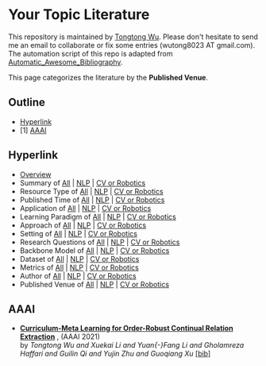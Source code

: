 # Your Topic Literature 
This repository is maintained by [Tongtong Wu](https://wutong8023.site). Please don't hesitate to send me an email to collaborate or fix some entries (wutong8023 AT gmail.com). The automation script of this repo is adapted from [Automatic_Awesome_Bibliography](https://github.com/TLESORT/Automatic_Awesome_Bibliography).

This page categorizes the literature by the **Published Venue**.

## Outline 
- [Hyperlink](https://github.com/wutong8023/Awesome_Information_Extraction/tree/master/your_topic4all/venue/README.md#hyperlink)
- [1] [AAAI](https://github.com/wutong8023/Awesome_Information_Extraction/tree/master/your_topic4all/venue/README.md#aaai)
## Hyperlink 
- [Overview](https://github.com/wutong8023/Auto-Bibfile/tree/master/README.md)
- Summary of [All](https://github.com/wutong8023/Auto-Bibfile/tree/master/cl4all/./) | [NLP](https://github.com/wutong8023/Auto-Bibfile/tree/master/cl4nlp/./) | [CV or Robotics](https://github.com/wutong8023/Auto-Bibfile/tree/master/cl4cv_robot/./)
- Resource Type of [All](https://github.com/wutong8023/Auto-Bibfile/tree/master/cl4all/type) | [NLP](https://github.com/wutong8023/Auto-Bibfile/tree/master/cl4nlp/type) | [CV or Robotics](https://github.com/wutong8023/Auto-Bibfile/tree/master/cl4cv_robot/type)
- Published Time of [All](https://github.com/wutong8023/Auto-Bibfile/tree/master/cl4all/time) | [NLP](https://github.com/wutong8023/Auto-Bibfile/tree/master/cl4nlp/time) | [CV or Robotics](https://github.com/wutong8023/Auto-Bibfile/tree/master/cl4cv_robot/time)
- Application of [All](https://github.com/wutong8023/Auto-Bibfile/tree/master/cl4all/application) | [NLP](https://github.com/wutong8023/Auto-Bibfile/tree/master/cl4nlp/application) | [CV or Robotics](https://github.com/wutong8023/Auto-Bibfile/tree/master/cl4cv_robot/application)
-  Learning Paradigm of [All](https://github.com/wutong8023/Auto-Bibfile/tree/master/cl4all/supervision) | [NLP](https://github.com/wutong8023/Auto-Bibfile/tree/master/cl4nlp/supervision) | [CV or Robotics](https://github.com/wutong8023/Auto-Bibfile/tree/master/cl4cv_robot/supervision)
- Approach of [All](https://github.com/wutong8023/Auto-Bibfile/tree/master/cl4all/approach) | [NLP](https://github.com/wutong8023/Auto-Bibfile/tree/master/cl4nlp/approach) | [CV or Robotics](https://github.com/wutong8023/Auto-Bibfile/tree/master/cl4cv_robot/approach)
- Setting of [All](https://github.com/wutong8023/Auto-Bibfile/tree/master/cl4all/setting) | [NLP](https://github.com/wutong8023/Auto-Bibfile/tree/master/cl4nlp/setting) | [CV or Robotics](https://github.com/wutong8023/Auto-Bibfile/tree/master/cl4cv_robot/setting)
- Research Questions of [All](https://github.com/wutong8023/Auto-Bibfile/tree/master/cl4all/research_question) | [NLP](https://github.com/wutong8023/Auto-Bibfile/tree/master/cl4nlp/research_question) | [CV or Robotics](https://github.com/wutong8023/Auto-Bibfile/tree/master/cl4cv_robot/research_question)
- Backbone Model of [All](https://github.com/wutong8023/Auto-Bibfile/tree/master/cl4all/backbone_model) | [NLP](https://github.com/wutong8023/Auto-Bibfile/tree/master/cl4nlp/backbone_model) | [CV or Robotics](https://github.com/wutong8023/Auto-Bibfile/tree/master/cl4cv_robot/backbone_model)
- Dataset of [All](https://github.com/wutong8023/Auto-Bibfile/tree/master/cl4all/dataset) | [NLP](https://github.com/wutong8023/Auto-Bibfile/tree/master/cl4nlp/dataset) | [CV or Robotics](https://github.com/wutong8023/Auto-Bibfile/tree/master/cl4cv_robot/dataset)
- Metrics of [All](https://github.com/wutong8023/Auto-Bibfile/tree/master/cl4all/metrics) | [NLP](https://github.com/wutong8023/Auto-Bibfile/tree/master/cl4nlp/metrics) | [CV or Robotics](https://github.com/wutong8023/Auto-Bibfile/tree/master/cl4cv_robot/metrics)
- Author of [All](https://github.com/wutong8023/Auto-Bibfile/tree/master/cl4all/author) | [NLP](https://github.com/wutong8023/Auto-Bibfile/tree/master/cl4nlp/author) | [CV or Robotics](https://github.com/wutong8023/Auto-Bibfile/tree/master/cl4cv_robot/author)
- Published Venue of [All](https://github.com/wutong8023/Auto-Bibfile/tree/master/cl4all/venue) | [NLP](https://github.com/wutong8023/Auto-Bibfile/tree/master/cl4nlp/venue) | [CV or Robotics](https://github.com/wutong8023/Auto-Bibfile/tree/master/cl4cv_robot/venue)

## AAAI

- [**Curriculum-Meta Learning for Order-Robust Continual Relation Extraction**](https://ojs.aaai.org/index.php/AAAI/article/view/17241) , (AAAI 2021)<br> by *Tongtong Wu and
Xuekai Li and
Yuan{-}Fang Li and
Gholamreza Haffari and
Guilin Qi and
Yujin Zhu and
Guoqiang Xu* [[bib]](https://github.com/wutong8023/Awesome_Information_Extraction/tree/master/./bibtex.bib#L4-L30) <br>

